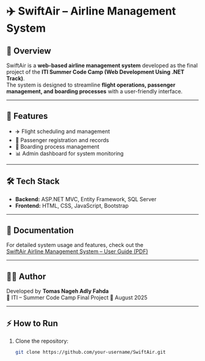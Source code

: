 # ✈️ SwiftAir – Airline Management System  

## 📌 Overview  
SwiftAir is a **web-based airline management system** developed as the final project of the **ITI Summer Code Camp (Web Development Using .NET Track)**.  
The system is designed to streamline **flight operations, passenger management, and boarding processes** with a user-friendly interface.  

---

## 🚀 Features  
- ✈️ Flight scheduling and management  
- 👤 Passenger registration and records  
- 🎫 Boarding process management  
- 📊 Admin dashboard for system monitoring  

---

## 🛠️ Tech Stack  
- **Backend:** ASP.NET MVC, Entity Framework, SQL Server  
- **Frontend:** HTML, CSS, JavaScript, Bootstrap  

---

## 📖 Documentation  
For detailed system usage and features, check out the  
[SwiftAir Airline Management System – User Guide (PDF)](./swiftair_airline_management_system_Tomas_Nageh.pdf)

---

## 👨‍💻 Author  
Developed by **Tomas Nageh Adly Fahda**  
📍 ITI – Summer Code Camp Final Project 
📅 August 2025  

---

## ⚡ How to Run  
1. Clone the repository:  
   ```bash
   git clone https://github.com/your-username/SwiftAir.git

